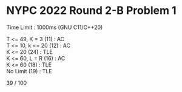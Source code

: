 # NYPC 2022 Round 2-B Problem 1
  
Time Limit : 1000ms (GNU C11/C++20)
  
T <= 49, K = 3 (11) : AC  
T <= 10, k <= 20 (12) : AC  
K <= 20 (24) : TLE  
K <= 60, L = R (16) : AC  
K <= 60 (18) : TLE  
No Limit (19) : TLE  
  
39 / 100
